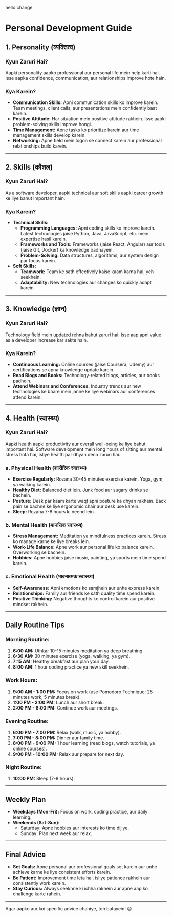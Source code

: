 hello change
# Personal Development Guide

## 1. Personality (व्यक्तित्व)

### Kyun Zaruri Hai?
Aapki personality aapko professional aur personal life mein help karti hai. Isse aapka confidence, communication, aur relationships improve hote hain.

### Kya Karein?
- **Communication Skills:** Apni communication skills ko improve karein. Team meetings, client calls, aur presentations mein confidently baat karein.
- **Positive Attitude:** Har situation mein positive attitude rakhein. Isse aapki problem-solving skills improve hongi.
- **Time Management:** Apne tasks ko prioritize karein aur time management skills develop karein.
- **Networking:** Apne field mein logon se connect karein aur professional relationships build karein.

---

## 2. Skills (कौशल)

### Kyun Zaruri Hai?
As a software developer, aapki technical aur soft skills aapki career growth ke liye bahut important hain.

### Kya Karein?
- **Technical Skills:**
  - **Programming Languages:** Apni coding skills ko improve karein. Latest technologies jaise Python, Java, JavaScript, etc. mein expertise hasil karein.
  - **Frameworks and Tools:** Frameworks (jaise React, Angular) aur tools (jaise Git, Docker) ka knowledge badhayein.
  - **Problem-Solving:** Data structures, algorithms, aur system design par focus karein.
- **Soft Skills:**
  - **Teamwork:** Team ke sath effectively kaise kaam karna hai, yeh seekhein.
  - **Adaptability:** New technologies aur changes ko quickly adapt karein.

---

## 3. Knowledge (ज्ञान)

### Kyun Zaruri Hai?
Technology field mein updated rehna bahut zaruri hai. Isse aap apni value as a developer increase kar sakte hain.

### Kya Karein?
- **Continuous Learning:** Online courses (jaise Coursera, Udemy) aur certifications se apna knowledge update karein.
- **Read Blogs and Books:** Technology-related blogs, articles, aur books padhein.
- **Attend Webinars and Conferences:** Industry trends aur new technologies ke baare mein janne ke liye webinars aur conferences attend karein.

---

## 4. Health (स्वास्थ्य)

### Kyun Zaruri Hai?
Aapki health aapki productivity aur overall well-being ke liye bahut important hai. Software development mein long hours of sitting aur mental stress hota hai, isliye health par dhyan dena zaruri hai.

### a. Physical Health (शारीरिक स्वास्थ्य)
- **Exercise Regularly:** Rozana 30-45 minutes exercise karein. Yoga, gym, ya walking karein.
- **Healthy Diet:** Balanced diet lein. Junk food aur sugary drinks se bachein.
- **Posture:** Desk par kaam karte waqt apni posture ka dhyan rakhein. Back pain se bachne ke liye ergonomic chair aur desk use karein.
- **Sleep:** Rozana 7-8 hours ki neend lein.

### b. Mental Health (मानसिक स्वास्थ्य)
- **Stress Management:** Meditation ya mindfulness practices karein. Stress ko manage karne ke liye breaks lein.
- **Work-Life Balance:** Apne work aur personal life ko balance karein. Overworking se bachein.
- **Hobbies:** Apne hobbies jaise music, painting, ya sports mein time spend karein.

### c. Emotional Health (भावनात्मक स्वास्थ्य)
- **Self-Awareness:** Apni emotions ko samjhein aur unhe express karein.
- **Relationships:** Family aur friends ke sath quality time spend karein.
- **Positive Thinking:** Negative thoughts ko control karein aur positive mindset rakhein.

---

## Daily Routine Tips

### Morning Routine:
1. **6:00 AM:** Uthkar 10-15 minutes meditation ya deep breathing.
2. **6:30 AM:** 30 minutes exercise (yoga, walking, ya gym).
3. **7:15 AM:** Healthy breakfast aur plan your day.
4. **8:00 AM:** 1 hour coding practice ya new skill seekhein.

### Work Hours:
1. **9:00 AM - 1:00 PM:** Focus on work (use Pomodoro Technique: 25 minutes work, 5 minutes break).
2. **1:00 PM - 2:00 PM:** Lunch aur short break.
3. **2:00 PM - 6:00 PM:** Continue work aur meetings.

### Evening Routine:
1. **6:00 PM - 7:00 PM:** Relax (walk, music, ya hobby).
2. **7:00 PM - 8:00 PM:** Dinner aur family time.
3. **8:00 PM - 9:00 PM:** 1 hour learning (read blogs, watch tutorials, ya online courses).
4. **9:00 PM - 10:00 PM:** Relax aur prepare for next day.

### Night Routine:
1. **10:00 PM:** Sleep (7-8 hours).

---

## Weekly Plan

- **Weekdays (Mon-Fri):** Focus on work, coding practice, aur daily learning.
- **Weekends (Sat-Sun):**
  - Saturday: Apne hobbies aur interests ko time dijiye.
  - Sunday: Plan next week aur relax.

---

## Final Advice

- **Set Goals:** Apne personal aur professional goals set karein aur unhe achieve karne ke liye consistent efforts karein.
- **Be Patient:** Improvement time leta hai, isliye patience rakhein aur consistently work karein.
- **Stay Curious:** Always seekhne ki ichha rakhein aur apne aap ko challenge karte rahein.

---

Agar aapko aur koi specific advice chahiye, toh batayein! 😊